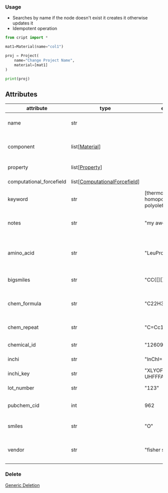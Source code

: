 ### Usage

- Searches by name if the node doesn't exist it creates it otherwise updates it
- Idempotent operation

```python
from cript import *

mat1=Material(name="col1")

proj = Project(
    name="Change Project Name",
    material=[mat1]
)

print(proj)
```

## Attributes
| attribute                 | type                                                                 | example                                           | description                                         | required    | vocab |
|---------------------------|----------------------------------------------------------------------|---------------------------------------------------|-----------------------------------------------------|-------------|-------|
| name                      | str                                                                  |                                                   | unique name of the material                         |   t         |       |
| component                 | list[[Material](../material)]                                        |                                                   | list of component that make up the mixture          |             |       |
| property                  | list[[Property](../property)]                                        |                                                   | material properties                                 |             |       |
| computational_forcefield  | list[[ComputationalForcefield](../computational_forcefield)]         |                                                   | computation forcefield                              | Conditional |       |
| keyword                   | str                                                                  | [thermoplastic, homopolymer, linear, polyolefins] | words that classify the material                    |             | [Name](https://app.criptapp.org/vocab/material_keyword)  |
| notes                     | str                                                                  | "my awesome notes"                                | miscellaneous information, or custom data structure |             |       |
| amino_acid                | str                                                                  | "LeuProHis"                                       | if the material is an amino acid sequence, list it. | Conditional |       |
| bigsmiles                 | str                                                                  | "CC{[$][$]CC[$][]}"                               | BigSMILES string for polymer                        | Conditional |       |
| chem_formula              | str                                                                  | "C22H33NO10"                                      | Chemical formula of the material or monomer         | Conditional |       |
| chem_repeat               | str                                                                  | "C=Cc1ccccc1"                                     | Chemical formula of the repeat unit                 | Conditional |       |
| chemical_id               | str                                                                  | "126094"                                          | Unique chemical ID                                  | Conditional |       |
| inchi                     | str                                                                  | "InChI=1S/H2O/h1H2"                               | InChI string of the chemical                        | Conditional |       |
| inchi_key                 | str                                                                  | "XLYOFNOQVPJJNP-UHFFFAOYSA-N"                     | InChI key of the chemical                           | Conditional |       |
| lot_number                | str                                                                  | "123"                                             | Lot number of the chemical                          | Conditional |       |
| pubchem_cid               | int                                                                  | 962                                               | PubChemID of the chemical                           | Conditional |       |
| smiles                    | str                                                                  | "O"                                               | Smiles string of the chemical                       | Conditional |       |
| vendor                    | str                                                                  | "fisher scientific"                               | Vendor the chemical was purchased from              | Conditional |       |

### Delete
[Generic Deletion](../delete.md)